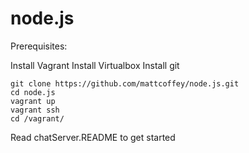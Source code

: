 node.js
=======

Prerequisites:

Install Vagrant
Install Virtualbox
Install git

```shell
git clone https://github.com/mattcoffey/node.js.git
cd node.js
vagrant up
vagrant ssh
cd /vagrant/
```

Read chatServer.README to get started
